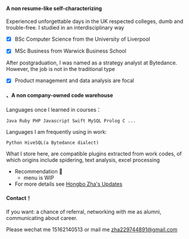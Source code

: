 #### A non resume-like self-characterizing
Experienced unforgettable days in the UK respected colleges, dumb and trouble-free. I studied in an interdisciplinary way 
- [x] BSc Computer Science from the University of Liverpool
- [x] MSc Business from Warwick Business School


After postgraduation, I was named as a strategy analyst at Bytedance. However, the job is not in the traditional type
- [x] Product management and data analysis are focal


#### 、A non company-owned code warehouse
Languages once I learned in courses：

    Java Ruby PHP Javascript Swift MySQL Prolog C ...

Languages I am frequently using in work:

    Python HiveSQL(a Bytedance dialect)
    
What I store here, are compatible plugins extracted from work codes, of which origins include spidering, text analysis, excel processing
* Recommendation :love_you_gesture:	
  * menu is WIP
* For more details see [Hongbo Zha's Updates](https://guides.github.com/features/mastering-markdown/)


#### Contact！
If you want: a chance of referral, networking with me as alumni, communicating about career.

Please wechat me 15162140513 or mail me zha229744891@gmail.com
